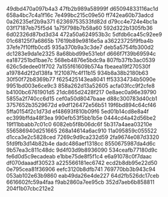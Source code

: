 49dbd470a097b4a3
47fb2b989a58999f
d65094833116ac1d
658a4bc7c4a1f16c
7e499bc215c09e50
ff742ea60b73adcd
0a26235ef2b9a371
62369753533fd82d
d79cc4e724e4bc1a
03f17187eb75f5d4
1a75f798b7b58a60
592d322b1305fb36
6d02326d87bd3d34
472a50a624953b3c
5dfdb6ca45c92ee9
01c68125f7a6865b
17619b89e9816e5a
a36223725f9fba4b
37efe7f10ffb0cd5
935a370b9a3c3de7
deb5a5754fb300d2
dc1283e9da1e2325
8a68bbd99e531ebf
d666f7f39b69594c
ea187251bd1bae7c
568eb4876e5bdc9a
807fb37fb3ac0539
626c5dedee01f702
7a155f61609b574a
fbeaea19f270530f
a19784d2f2d138fa
1f21087fc4f11b15
934b8a38b2180b63
30f50f72b8369b77
f625425143ea8041
ff53334734b5090e
9951bd003e6ce9c3
858a262d13a52605
acfa03fcc9f2cfe8
b4100bc6761901d5
21dc865d2428f217
0e8aec0a96e39790
5855a2f740cc6d15
cef0a50d8047baae
d88c300783d40cb1
3757652b3529672d
e9df126472e56b51
19f6bd894c64cf46
5ffa0154f2c1d73d
ef48693f810b09f6
5ed01b14cd8e8a4f
ec399bffda48f3ea
990efb53f5bb1b5e
0444cd4a42d56be2
19f11bbabb7c01c0
6082eb5f8b06dc6f
5b317a4aea03210e
556586940d251665
268a14614a6ac910
11a095859c055522
d1cca3e2c5828ced
7269c9d9ca232d59
2fa9674e087d3320
5fd9fb3d14b82b4e
dadc486aef1318cc
8550675987da4d6c
9b57ea3c811c48dc
9d4f03d9b8936090
534ceafb77180d9c
fe6d0d5c9ecadeab
e1bbe75de8f5f1c4
e6a91078c0f7daac
df070daaadf30523
a225566181ec6742
ecd2b8db95e22d50
0e795cea81f36906
eefc3120b8dfb741
769770bb3b943c94
053ab102e63b9860
eab49da26e4de227
64d2fb526dc17ceb
6616602fc59a4faa
f9ab2860a7ee95cb
352d7aeb6b858811
204f1b07cbc212e2
